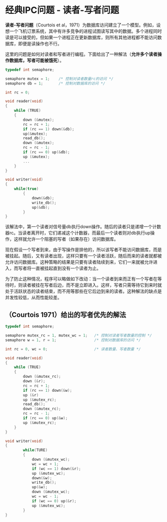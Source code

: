 # 经典IPC问题 - 读者-写者问题

**读者-写者问题**（Courtois et al，1971）为数据库访问建立了一个模型。例如，设想一个飞机订票系统，其中有许多竞争的进程试图读写其中的数据。多个进程同时读是可以接受的，但如果一个进程正在更新数据库，则所有其他进程都不能访问数据库，即便是读操作也不行。

这里的问题是如何对读者和写者进行编程。下面给出了一种解法（**允许多个读者操作数据库，写者可能被饿死**）。

```c
typedef int semaphore;

semaphore mutex = 1;    /* 控制对读者数量rc的访问 */
semaphore db = 1;       /* 控制对数据库的访问 */

int rc = 0;

void reader(void)
{
    while (TRUE)
    {
        down (&mutex);
        rc = rc + 1;
        if (rc == 1) down(&db);
        up(&mutex);
        read_db();
        down (&mutex);
        rc = rc - 1;
        if (rc == 0) up(&db);
        up (&mutex);
        ...
    }
}

void writer(void)
{
    while(true)
        {
            down(&db);
            write_db();
            up(&db);
        }
}
```

该解法中，第一个读者对信号量db执行down操作。随后的读者只是递增一个计数器rc。当读者离开时，它们递减这个计数器，而最后一个读者则对db执行up操作，这样就允许一个阻塞的写者（如果存在）访问数据库。

现在假设一个写者到来，由于写操作是排他的，所以该写者不能访问数据库，而是被挂起。随后，又有读者出现，这样只要有一个读者活跃，随后而来的读者就都被允许访问数据库。这种策略的结果是只要有读者陆续到来，它们一来就被允许进入，而写者将一直被挂起直到没有一个读者为止。

为了防止这种情况，程序可以略做如下改动：当一个读者到来而正有一个写者在等待时，则读者被挂在写者后边，而不是立即进入。这样，写者只需等待它到来时就处于活跃状态的读者结束，而不用等那些在它后边到来的读者。这种解法的缺点是并发性较低，从而性能较差。

## （Courtois 1971）给出的写者优先的解法

```c
typedef int semaphore;

semaphore mutex_rc = 1, mutex_wc = 1;   /* 控制对读者写者数量的控制 */
semaphore w = 1, r = 1;                 /* 控制对数据库的访问 */

int rc = 0, wc = 0;                     /* 读者数量、写者数量 */

void reader(void)
{
    while (TRUE)
    {
        down (&mutex_rc);
        down (&r);
        rc = rc + 1;
        if (rc == 1) down(&w);
        up (&r)
        up (&mutex_rc);
        read_db();
        down (&mutex_rc);
        rc = rc - 1;
        if (rc == 0) up(&w);
        up (&mutex_rc);
    }
}

void writer(void)
{
        while(TURE)
        {
            down (&mutex_wc);
            wc = wc + 1;
            if (wc == 1) down(&r);
            up (&mutex_wc);
            down(&w);
            write_db();
            up(&w);
            down (&mutex_wc);
            wc = wc - 1;
            if (wc == 0) up(&r);
            up (&mutex_wc);
        }
}
```